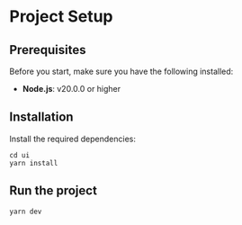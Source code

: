 # Project Setup

## Prerequisites

Before you start, make sure you have the following installed:

- **Node.js**: v20.0.0 or higher

## Installation

Install the required dependencies:

```shell
cd ui
yarn install
```

## Run the project

```shell
yarn dev
```
